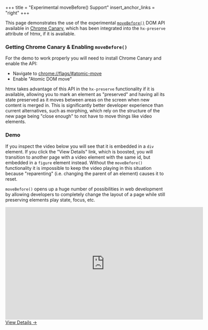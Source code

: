 +++
title = "Experimental moveBefore() Support"
insert_anchor_links = "right"
+++

This page demonstrates the use of the experimental [`moveBefore()`](https://github.com/whatwg/dom/issues/1255) DOM
API available in [Chrome Canary](https://www.google.com/chrome/canary/), which has been integrated into the `hx-preserve`
attribute of htmx, if it is available.

### Getting Chrome Canary & Enabling `moveBefore()`

For the demo to work properly you will need to install Chrome Canary and enable the API:

* Navigate to <chrome://flags/#atomic-move>
* Enable "Atomic DOM move"

htmx takes advantage of this API in the `hx-preserve` functionality if it is available, allowing you to mark an element
as "preserved" and having all its state preserved as it moves between areas on the screen when new content is merged in.
This is significantly better developer experience than current alternatives, such as morphing, which rely on the 
structure of the new page being "close enough" to not have to move things like video elements.

### Demo

If you inspect the video below you will see that it is embedded in a `div` element.  If you click the "View Details" 
link, which is boosted, you will transition to another page with a video element with the same id, but embedded in
a `figure` element instead.  Without the `moveBefore()` functionality it is impossible to keep the video playing in
this situation because "reparenting" (i.e. changing the parent of an element) causes it to reset.

`moveBefore()` opens up a huge number of possibilities in web development by allowing developers to completely change
the layout of a page while still preserving elements play state, focus, etc.  

<div class="center">
  <iframe hx-preserve="true" id="rick-roll" width="617" height="351" src="https://www.youtube.com/embed/dQw4w9WgXcQ" 
          title="Rick Astley - Never Gonna Give You Up (Official Music Video)" frameborder="0" 
          allow="accelerometer; autoplay; clipboard-write; encrypted-media; gyroscope; picture-in-picture; web-share" 
          referrerpolicy="strict-origin-when-cross-origin" allowfullscreen></iframe>
   <div>
   <a hx-boost="true" href="/examples/move-before/details">View Details &rarr;</a>
   </div>
</div>


